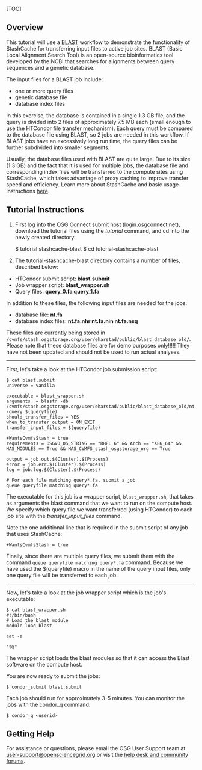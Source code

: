 [title]: - "StashCache-Blast"
[TOC]
 
## Overview

This tutorial will use a [BLAST](http://blast.ncbi.nlm.nih.gov/Blast.cgi?CMD=Web&PAGE_TYPE=BlastHome) workflow to demonstrate the functionality of StashCache for transferring input files to active job sites.  BLAST (Basic Local Alignment Search Tool) is an open-source bioinformatics tool developed by the NCBI that searches for alignments between query sequences and a genetic database. 

The input files for a BLAST job include:

* one or more query files
* genetic database file
* database index files

In this exercise, the database is contained in a single 1.3 GB file, and the query is divided into 2 files of approximately 7.5 MB each (small enough to use the HTCondor file transfer mechanism). Each query must be compared to the database file using BLAST, so 2 jobs are needed in this workflow.  If BLAST jobs have an excessively long run time, the query files can be further subdivided into smaller segments.

Usually, the database files used with BLAST are quite large.  Due to its size (1.3 GB) and the fact that it is used for multiple jobs, the database file and corresponding index files will be transferred to the compute sites using StashCache, which takes advantage of proxy caching to improve transfer speed and efficiency.  Learn more about StashCache and basic usage instructions [here](https://support.opensciencegrid.org/solution/articles/12000002775-introduction-to-stashcache).

## Tutorial Instructions

1) First log into the OSG Connect submit host (login.osgconnect.net), download the tutorial files using the *tutorial* command, and cd into the newly created directory:

	$ tutorial stashcache-blast
	$ cd tutorial-stashcache-blast

2) The tutorial-stashcache-blast directory contains a number of files, described below:

* HTCondor submit script: **blast.submit**
* Job wrapper script: **blast_wrapper.sh**
* Query files: **query_0.fa  query_1.fa**

In addition to these files, the following input files are needed for the jobs:
* database file: **nt.fa**
* database index files: **nt.fa.nhr  nt.fa.nin  nt.fa.nsq**

These files are currently being stored in `/cvmfs/stash.osgstorage.org/user/eharstad/public/blast_database_old/`.  Please note that these database files are for demo purposes only!!!!!  They have not been updated and should not be used to run actual analyses.

***
First, let's take a look at the HTCondor job submission script:

	$ cat blast.submit
	universe = vanilla
	
	executable = blast_wrapper.sh
	arguments  = blastn -db /cvmfs/stash.osgstorage.org/user/eharstad/public/blast_database_old/nt.fa -query $(queryfile)
	should_transfer_files = YES
	when_to_transfer_output = ON_EXIT
	transfer_input_files = $(queryfile)
	
	+WantsCvmfsStash = true
    requirements = OSGVO_OS_STRING == "RHEL 6" && Arch == "X86_64" && HAS_MODULES == True && HAS_CVMFS_stash_osgstorage_org == True
	
	output = job.out.$(Cluster).$(Process)
	error = job.err.$(Cluster).$(Process)
	log = job.log.$(Cluster).$(Process)
	
	# For each file matching query*.fa, submit a job
	queue queryfile matching query*.fa

The executable for this job is a wrapper script, `blast_wrapper.sh`, that takes as arguments the blast command that we want to run on the compute host.  We specify which query file we want transferred (using HTCondor) to each job site with the *transfer_input_files* command.

Note the one additional line that is required in the submit script of any job that uses StashCache:

	+WantsCvmfsStash = true

Finally, since there are multiple query files, we submit them with the command `queue queryfile matching query*.fa` command.  Because we have used the $(queryfile) macro in the name of the query input files, only one query file will be transferred to each job.

***
Now, let's take a look at the job wrapper script which is the job's executable:

	$ cat blast_wrapper.sh
	#!/bin/bash
	# Load the blast module
	module load blast

    set -e
	
	"$@"

The wrapper script loads the blast modules so that it can access the Blast software on the compute host.

You are now ready to submit the jobs:

	$ condor_submit blast.submit

 Each job should run for approximately 3-5 minutes.  You can monitor the jobs with the condor_q command:

	$ condor_q <userid>

## Getting Help

For assistance or questions, please email the OSG User Support team  at [user-support@opensciencegrid.org](mailto:user-support@opensciencegrid.org) or visit the [help desk and community forums](http://support.opensciencegrid.org).
